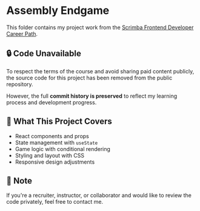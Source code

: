 # Assembly Endgame

This folder contains my project work from the [Scrimba Frontend Developer Career Path](https://scrimba.com/).

## 🔒 Code Unavailable

To respect the terms of the course and avoid sharing paid content publicly, the source code for this project has been removed from the public repository.

However, the full **commit history is preserved** to reflect my learning process and development progress.

## 🧠 What This Project Covers

- React components and props
- State management with `useState`
- Game logic with conditional rendering
- Styling and layout with CSS
- Responsive design adjustments

## 📌 Note

If you're a recruiter, instructor, or collaborator and would like to review the code privately, feel free to contact me.